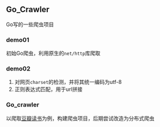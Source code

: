## Go_Crawler

Go写的一些爬虫项目

### demo01

初始Go爬虫，利用原生的`net/http`库爬取

### demo02

1. 对网页`charset`的检测，并将其统一编码为utf-8
2. 正则表达式匹配，用于url拼接

### Go_crawler

以爬取[豆瓣读书]( https://book.douban.com/ )为例，构建爬虫项目，后期尝试改造为分布式爬虫

